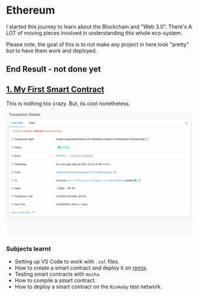 # Ethereum

I started this journey to learn about the Blockchain and "Web 3.0". There's A LOT of moving pieces involved in understanding this whole eco-system.

Please note, the goal of this is to not make any project in here look "pretty" but to have them work and deployed.

## End Result - not done yet

## [1. My First Smart Contract](https://rinkeby.etherscan.io/address/0x01147532c241Bf171f7Aa56c17E179dF16050944)

This is nothing too crazy. But, its cool nonetheless.

![The blog application home page](./images/smart.png)

### Subjects learnt

- Setting up VS Code to work with `.sol` files.
- How to create a smart contract and deploy it on [remix](https://remix.ethereum.org/#optimize=false&runs=200&evmVersion=null&version=soljson-v0.4.26+commit.4563c3fc.js).
- Testing smart contracts with `mocha`.
- How to compile a smart contract.
- How to deploy a smart contract on the `Rinkeby` test network.
